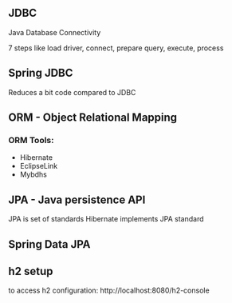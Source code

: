 ## JDBC
Java Database Connectivity 

 7 steps like load driver, connect, prepare query, execute, 
 process

## Spring JDBC
 Reduces a bit code compared to JDBC

## ORM - Object Relational Mapping
 ### ORM Tools:
- Hibernate
- EclipseLink
- Mybdhs

## JPA - Java persistence API
JPA is set of standards
Hibernate implements JPA standard

## Spring Data JPA

## h2 setup
to access h2 configuration: http://localhost:8080/h2-console

